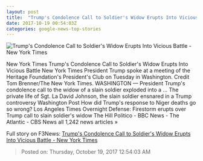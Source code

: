 ```yaml
---
layout: post
title:  "Trump's Condolence Call to Soldier's Widow Erupts Into Vicious Battle - New York Times"
date: 2017-10-19 00:54:03Z
categories: google-news-top-stories
---
```


![Trump's Condolence Call to Soldier's Widow Erupts Into Vicious Battle - New York Times](https://static01.nyt.com/images/2017/10/19/world/19DC-Trump1/19DC-Trump1-facebookJumbo.jpg)

New York Times Trump's Condolence Call to Soldier's Widow Erupts Into Vicious Battle New York Times President Trump spoke at a meeting of the Heritage Foundation's President's Club on Tuesday in Washington. Credit Tom Brenner/The New York Times. WASHINGTON — President Trump's condolence call to the widow of a slain soldier exploded into a ... The private life of Sgt. La David Johnson, the slain soldier ensnared in a Trump controversy Washington Post How did Trump's response to Niger deaths go so wrong? Los Angeles Times Overnight Defense: Firestorm erupts over Trump call to slain soldier's widow The Hill Politico - BBC News - The Atlantic - CBS News all 1,242 news articles »


Full story on F3News: [Trump's Condolence Call to Soldier's Widow Erupts Into Vicious Battle - New York Times](http://www.f3nws.com/n/EUpdAH)

> Posted on: Thursday, October 19, 2017 12:54:03 AM

